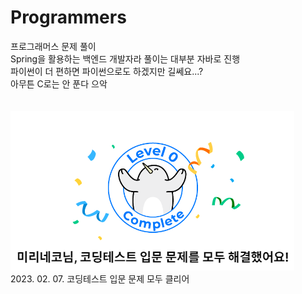 # Programmers
프로그래머스 문제 풀이  
Spring을 활용하는 백엔드 개발자라 풀이는 대부분 자바로 진행  
파이썬이 더 편하면 파이썬으로도 하겠지만 길쎄요...?  
아무튼 C로는 안 푼다 으악 <br>  
<br>
<img src="./img/클리어.png"> <br>
2023. 02. 07. 코딩테스트 입문 문제 모두 클리어  